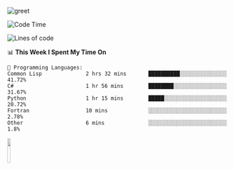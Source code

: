![greet](https://user-images.githubusercontent.com/44234583/146624354-9d461392-3676-4e7a-b12f-debc7319f53b.gif) 


<!--START_SECTION:waka-->
![Code Time](http://img.shields.io/badge/Code%20Time-311%20hrs%2055%20mins-blue)

![Lines of code](https://img.shields.io/badge/From%20Hello%20World%20I%27ve%20Written-366%20Thousand%20lines%20of%20code-blue)

📊 **This Week I Spent My Time On** 

```text
💬 Programming Languages: 
Common Lisp              2 hrs 32 mins       ██████████░░░░░░░░░░░░░░░   41.72% 
C#                       1 hr 56 mins        ████████░░░░░░░░░░░░░░░░░   31.67% 
Python                   1 hr 15 mins        █████░░░░░░░░░░░░░░░░░░░░   20.72% 
Fortran                  10 mins             ░░░░░░░░░░░░░░░░░░░░░░░░░   2.78% 
Other                    6 mins              ░░░░░░░░░░░░░░░░░░░░░░░░░   1.8%

```


<!--END_SECTION:waka-->
<img src="https://user-images.githubusercontent.com/44234583/191059235-95ebfce1-7fc7-4eee-baff-214d902e7c18.gif" width="12%"/>
